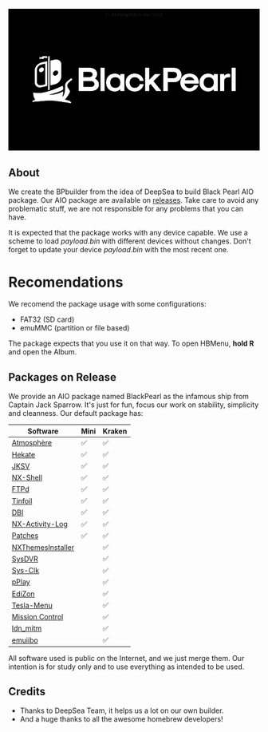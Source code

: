 ![BlackPearl Poster](poster.png)

## About
We create the BPbuilder from the idea of DeepSea to build Black Pearl AIO package. 
Our AIO package are available on [releases](https://github.com/bpcommunity/blackpearl-aio/releases).
Take care to avoid any problematic stuff, we are not responsible for any problems that you can have.

It is expected that the package works with any device capable. We use a scheme to load *payload.bin* with
different devices without changes. Don't forget to update your device *payload.bin* with the most recent
one.

# Recomendations
We recomend the package usage with some configurations:

* FAT32 (SD card)
* emuMMC (partition or file based)

The package expects that you use it on that way. To open HBMenu, **hold R** and open the Album.

## Packages on Release

We provide an AIO package named BlackPearl as the infamous ship from Captain
Jack Sparrow. It's just for fun, focus our work on stability, simplicity and cleanness.
Our default package has:

| Software                                                              | Mini | Kraken |
|-----------------------------------------------------------------------|------|--------|
| [Atmosphère](https://github.com/Atmosphere-NX/Atmosphere)             | ✅    | ✅      |
| [Hekate](https://github.com/CTCaer/hekate)                            | ✅    | ✅      |
| [JKSV](https://github.com/J-D-K/JKSV)                                 | ✅    | ✅      |
| [NX-Shell](https://github.com/joel16/NX-Shell)                        | ✅    | ✅      |
| [FTPd](https://github.com/mtheall/ftpd)                               | ✅    | ✅      |
| [Tinfoil](https://tinfoil.io)                                         | ✅    | ✅      |
| [DBI](https://github.com/rashevskyv/dbi)                              | ✅    | ✅      |
| [NX-Activity-Log](https://github.com/tallbl0nde/NX-Activity-Log)      | ✅    | ✅      |
| [Patches](https://github.com/ITotalJustice/patches)                   | ✅    | ✅      |
| [NXThemesInstaller](https://github.com/exelix11/SwitchThemeInjector/) |      | ✅      |
| [SysDVR](https://github.com/exelix11/SysDVR)                          |      | ✅      |
| [Sys-Clk](https://github.com/retronx-team/sys-clk)                    |      | ✅      |
| [pPlay](https://github.com/Cpasjuste/pplay)                           |      | ✅      |
| [EdiZon](https://github.com/tomvita/EdiZon-SE/)                       |      | ✅      |
| [Tesla-Menu](https://github.com/WerWolv/Tesla-Menu/)                  |      | ✅      |
| [Mission Control](https://github.com/ndeadly/MissionControl/)         |      | ✅      |
| [ldn_mitm](https://github.com/spacemeowx2/ldn_mitm/)                  |      | ✅      |
| [emuiibo](https://github.com/XorTroll/emuiibo/)                       |      | ✅      |

All software used is public on the Internet, and we just merge them. Our intention is
for study only and to use everything as intended to be used.

## Credits
* Thanks to DeepSea Team, it helps us a lot on our own builder.
* And a huge thanks to all the awesome homebrew developers!
